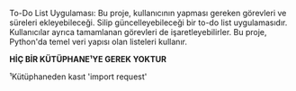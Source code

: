 To-Do List Uygulaması: Bu proje, kullanıcının yapması gereken görevleri ve süreleri ekleyebileceği.
Silip güncelleyebileceği bir to-do list uygulamasıdır. Kullanıcılar ayrıca tamamlanan görevleri de işaretleyebilirler. 
Bu proje, Python'da temel veri yapısı olan listeleri kullanır.

**HİÇ BİR KÜTÜPHANE¹YE GEREK YOKTUR**

¹Kütüphaneden kasıt 'import request'

